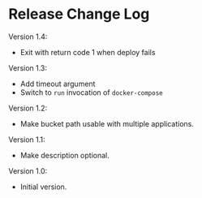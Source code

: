 # Release Change Log

Version 1.4:
 - Exit with return code 1 when deploy fails

Version 1.3:
 - Add timeout argument
 - Switch to `run` invocation of `docker-compose`

Version 1.2:
 - Make bucket path usable with multiple applications.

Version 1.1:
 - Make description optional.
 
Version 1.0:
 - Initial version.
